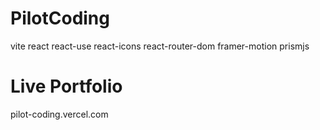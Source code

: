 # PilotCoding

vite
react
react-use
react-icons
react-router-dom
framer-motion
prismjs

# Live Portfolio

pilot-coding.vercel.com
